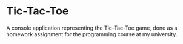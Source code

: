 # Tic-Tac-Toe
A console application representing the Tic-Tac-Toe game, done as a homework assignment for the programming course at my university.
